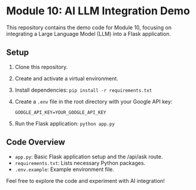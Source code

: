 # Module 10: AI LLM Integration Demo

This repository contains the demo code for Module 10, focusing on integrating a Large Language Model (LLM) into a Flask application.

## Setup

1.  Clone this repository.
2.  Create and activate a virtual environment.
3.  Install dependencies: `pip install -r requirements.txt`
4.  Create a `.env` file in the root directory with your Google API key:

    ```
    GOOGLE_API_KEY=YOUR_GOOGLE_API_KEY
    ```

5.  Run the Flask application: `python app.py`

## Code Overview

- `app.py`: Basic Flask application setup and the /api/ask route.
- `requirements.txt`: Lists necessary Python packages.
- `.env.example`: Example environment file.

Feel free to explore the code and experiment with AI integration!
